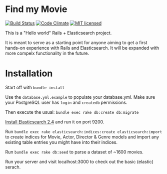 # Find my Movie

[![Build Status](https://travis-ci.org/radmanovi4/find-my-movie.svg?branch=master)](https://travis-ci.org/radmanovi4/find-my-movie) [![Code Climate](https://codeclimate.com/github/radmanovi4/find-my-movie/badges/gpa.svg)](https://codeclimate.com/github/radmanovi4/find-my-movie)
 [![MIT licensed](https://img.shields.io/badge/license-MIT-blue.svg)](./LICENSE)


This is a "Hello world" Rails + Elasticsearch project.

It is meant to serve as a starting point for anyone aiming to get a first hands-on experience with Rails and Elasticsearch. It will be expanded with more compelx functionality in the future.

# Installation

Start off with
`bundle install`

Use the `database.yml.example` to populate your database.yml. Make sure your PostgreSQL user has `login` and `createdb` permissions.

Then execute the usual:
`bundle exec rake db:create db:migrate`

[Install Elasticsearch 2.4](https://www.elastic.co/guide/en/elasticsearch/reference/current/_installation.html) and run it on port 9200.

Run `bundle exec rake elasticsearch:indices:create elasticsearch:import` to create indices for Movie, Actor, Director & Genre models and import any existing table entries you might have into their indices.

Run `bundle exec rake db:seed` to parse a dataset of ~1600 movies.

Run your server and visit localhost:3000 to check out the basic (elastic) serach.
